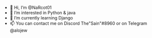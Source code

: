 - 👋 Hi, I’m @NaRcot01
- 👀 I’m interested in Python & java
- 🌱 I’m currently learning Django
- 📫 You can contact me on Discord The"Sain"#8960 or on Telegram @alojew

<!---
NaRcot01/NaRcot01 is a ✨ special ✨ repository because its `README.md` (this file) appears on your GitHub profile.
You can click the Preview link to take a look at your changes.
--->
